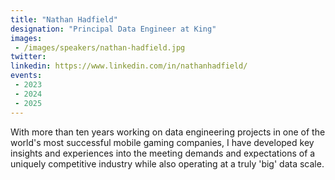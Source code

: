 ```yaml
---
title: "Nathan Hadfield"
designation: "Principal Data Engineer at King"
images:
 - /images/speakers/nathan-hadfield.jpg
twitter: 
linkedin: https://www.linkedin.com/in/nathanhadfield/
events:
 - 2023
 - 2024
 - 2025
---
```


With more than ten years working on data engineering projects in one of the world's most successful mobile gaming companies, I have developed key insights and experiences into the meeting demands and expectations of a uniquely competitive industry while also operating at a truly 'big' data scale.